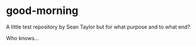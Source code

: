 # good-morning
A little test repository by Sean Taylor but for what purpose and to what end?

Who knows...
